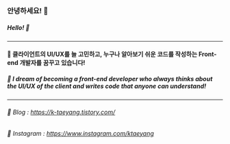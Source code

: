 ### 안녕하세요! 👋

##### Hello! 👋
___
#### 🌱 클라이언트의 UI/UX를 늘 고민하고, 누구나 알아보기 쉬운 코드를 작성하는 Front-end 개발자를 꿈꾸고 있습니다!

##### 🌱 I dream of becoming a front-end developer who always thinks about the UI/UX of the client and writes code that anyone can understand!

___

###### 📌 Blog : https://k-taeyang.tistory.com/
###### 📌 Instagram : https://www.instagram.com/ktaeyang
